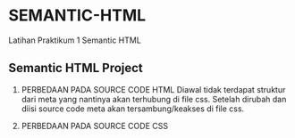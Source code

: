 # SEMANTIC-HTML
Latihan Praktikum 1 Semantic HTML

## Semantic HTML Project

1. PERBEDAAN PADA SOURCE CODE HTML
   Diawal tidak terdapat struktur dari meta yang nantinya akan terhubung di file css. Setelah dirubah dan diisi source code meta akan tersambung/keakses di file css.
   
3. PERBEDAAN PADA SOURCE CODE CSS
